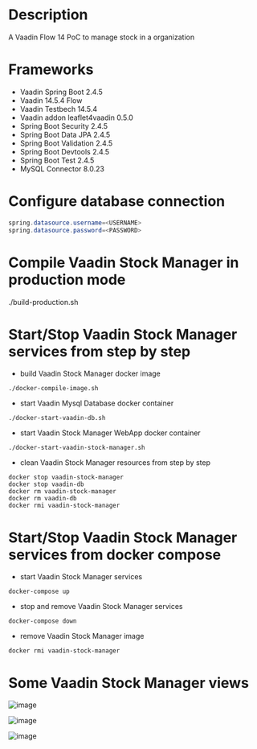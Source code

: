 # Description

A Vaadin Flow 14 PoC to manage stock in a organization

# Frameworks
- Vaadin Spring Boot 2.4.5
- Vaadin 14.5.4 Flow
- Vaadin Testbech 14.5.4
- Vaadin addon leaflet4vaadin 0.5.0
- Spring Boot Security 2.4.5
- Spring Boot Data JPA 2.4.5
- Spring Boot Validation 2.4.5
- Spring Boot Devtools 2.4.5
- Spring Boot Test 2.4.5
- MySQL Connector 8.0.23

# Configure database connection
```java
spring.datasource.username=<USERNAME>
spring.datasource.password=<PASSWORD>
```

# Compile Vaadin Stock Manager in production mode
./build-production.sh

# Start/Stop Vaadin Stock Manager services from step by step
- build Vaadin Stock Manager docker image

```shell
./docker-compile-image.sh
```

- start Vaadin Mysql Database docker container

```shell
./docker-start-vaadin-db.sh 
```

- start Vaadin Stock Manager WebApp docker container

```shell
./docker-start-vaadin-stock-manager.sh 
```

- clean Vaadin Stock Manager resources from step by step

```shell
docker stop vaadin-stock-manager
docker stop vaadin-db
docker rm vaadin-stock-manager
docker rm vaadin-db
docker rmi vaadin-stock-manager
```

# Start/Stop Vaadin Stock Manager services from docker compose

- start Vaadin Stock Manager services

```shell
docker-compose up
```

- stop and remove Vaadin Stock Manager services

```shell
docker-compose down
```

- remove Vaadin Stock Manager image

```shell
docker rmi vaadin-stock-manager
```

# Some Vaadin Stock Manager views

![image](https://user-images.githubusercontent.com/1216181/118358501-6383fb00-b57f-11eb-9195-01378a6e5bd4.png)

![image](https://user-images.githubusercontent.com/1216181/118358526-86aeaa80-b57f-11eb-8e62-6ebcd06c7fc7.png)

![image](https://user-images.githubusercontent.com/1216181/118358553-9928e400-b57f-11eb-96d8-1438e1506dd4.png)